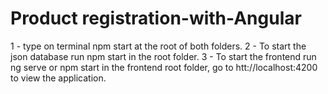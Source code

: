 # Product registration-with-Angular

1 - type on terminal npm start at the root of both folders.
2 - To start the json database run npm start in the root folder.
3 - To start the frontend run ng serve or npm start in the frontend root folder, go to htt://localhost:4200 to view the
application.
